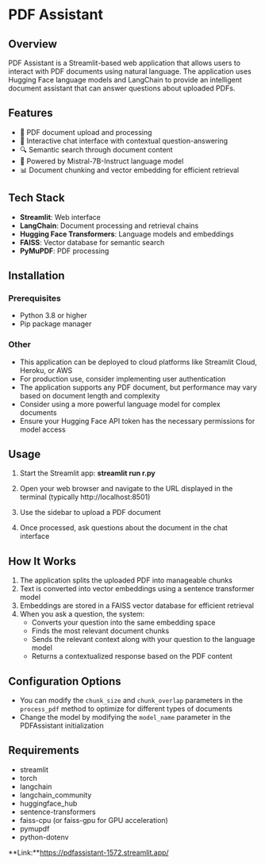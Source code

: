 # PDF Assistant

## Overview
PDF Assistant is a Streamlit-based web application that allows users to interact with PDF documents using natural language. The application uses Hugging Face language models and LangChain to provide an intelligent document assistant that can answer questions about uploaded PDFs.

## Features
- 📄 PDF document upload and processing
- 💬 Interactive chat interface with contextual question-answering
- 🔍 Semantic search through document content
- 🧠 Powered by Mistral-7B-Instruct language model
- 📊 Document chunking and vector embedding for efficient retrieval

## Tech Stack
- **Streamlit**: Web interface
- **LangChain**: Document processing and retrieval chains
- **Hugging Face Transformers**: Language models and embeddings
- **FAISS**: Vector database for semantic search
- **PyMuPDF**: PDF processing

## Installation

### Prerequisites
- Python 3.8 or higher
- Pip package manager

### Other
- This application can be deployed to cloud platforms like Streamlit Cloud, Heroku, or AWS
- For production use, consider implementing user authentication
- The application supports any PDF document, but performance may vary based on document length and complexity
- Consider using a more powerful language model for complex documents
- Ensure your Hugging Face API token has the necessary permissions for model access

## Usage
1. Start the Streamlit app:
   **streamlit run r.py**

2. Open your web browser and navigate to the URL displayed in the terminal (typically http://localhost:8501)

3. Use the sidebar to upload a PDF document

4. Once processed, ask questions about the document in the chat interface

## How It Works
1. The application splits the uploaded PDF into manageable chunks
2. Text is converted into vector embeddings using a sentence transformer model
3. Embeddings are stored in a FAISS vector database for efficient retrieval
4. When you ask a question, the system:
   - Converts your question into the same embedding space
   - Finds the most relevant document chunks
   - Sends the relevant context along with your question to the language model
   - Returns a contextualized response based on the PDF content

## Configuration Options
- You can modify the `chunk_size` and `chunk_overlap` parameters in the `process_pdf` method to optimize for different types of documents
- Change the model by modifying the `model_name` parameter in the PDFAssistant initialization

## Requirements
- streamlit
- torch
- langchain
- langchain_community
- huggingface_hub
- sentence-transformers
- faiss-cpu (or faiss-gpu for GPU acceleration)
- pymupdf
- python-dotenv

**Link:**https://pdfassistant-1572.streamlit.app/
